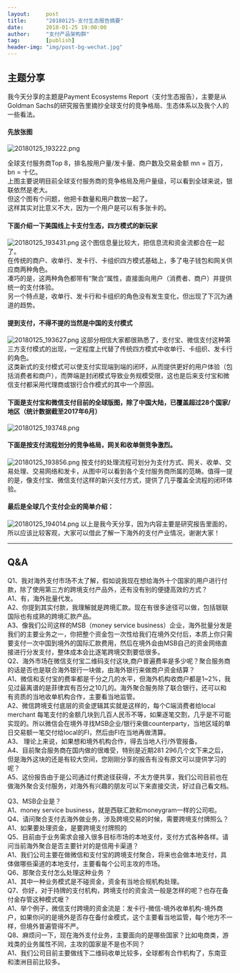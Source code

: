 ```yaml
---                                                                         
layout:     post                                            
title:      "20180125-支付生态报告摘要"                                                                           
date:       2018-01-25 19:00:00                                                                           
author:     "支付产品架构群"                                      
tag:		[publish]                                
header-img: "img/post-bg-wechat.jpg"                                     
---   
```


## 主题分享

我今天分享的主题是Payment Ecosystems Report（支付生态报告），主要是从Goldman Sachs的研究报告里摘抄全球支付的竞争格局、生态体系以及我个人的一些看法。

#### 先放张图  
![20180125_193222.png](http://static.cocolian.org/img/20180125_193222.png)
    
全球支付服务商Top 8，排名按用户量/发卡量、商户数及交易金额
mn = 百万，bn = 十亿。  
上图主要说明目前全球支付服务商的竞争格局及用户量级，可以看到全球来说，银联依然是老大。  
但这个图有个问题，他把卡数量和用户数放一起了。  
这样其实对比意义不大，因为一个用户是可以有多张卡的。  

#### 下面介绍一下美国线上卡支付生态，四方模式的新玩家

![20180125_193431.png](http://static.cocolian.org/img/20180125_193431.png)
这个图信息量比较大，把信息流和资金流都合在一起了。  
在传统的商户、收单行、发卡行、卡组织四方模式基础上，多了电子钱包和网关供应商两种角色。  
凑巧的是，这两种角色都带有“聚合”属性，直接面向用户（消费者、商户）并提供统一的支付体验。  
另一个特点是，收单行、发卡行和卡组织的角色没有发生变化，但出现了下沉为通道的趋势。  

#### 提到支付，不得不提的当然是中国的支付模式

![20180125_193627.png](http://static.cocolian.org/img/20180125_193627.png)
这部分相信大家都很熟悉了，支付宝、微信支付这种第三方支付模式的出现，一定程度上代替了传统四方模式中收单行、卡组织、发卡行的角色。  
这类新式的支付模式可以使支付实现端到端的闭环，从而提供更好的用户体验（包括消费者和商户），而弊端是封闭模式导致业务规模受限，这也是后来支付宝和微信支付都采用代理商或银行合作模式的其中一个原因。      

#### 下面是支付宝和微信支付目前的全球版图，除了中国大陆，已覆盖超过28个国家/地区（统计数据截至2017年6月）  
![20180125_193748.png](http://static.cocolian.org/img/20180125_193748.png)    

#### 下面是按支付流程划分的竞争格局，网关和收单侧竞争激烈。  

![20180125_193856.png](http://static.cocolian.org/img/20180125_193856.png)
按支付的处理流程可划分为支付方式、网关、收单、交易处理、交易网络和发卡，从图中可以看到各个支付服务商所属的范畴。值得一提的是，像支付宝、微信支付这样的新兴支付方式，提供了几乎覆盖全流程的闭环体验。    

#### 最后是全球几个支付企业的简单介绍：
![20180125_194014.png](http://static.cocolian.org/img/20180125_194014.png)
以上是我今天分享，因为内容主要是研究报告里面的，所以应该比较客观，大家可以借此了解一下海外的支付产业情况，谢谢大家！  

---

## Q&A
Q1、我对海外支付市场不太了解，假如说我现在想给海外十个国家的用户进行付款，除了使用第三方的跨境支付产品外，还有没有别的便捷高效的方式？  
A1、有，海外批量代发。  
A2、你提到其实付款，我理解就是跨境汇款。现在有很多途径可以做，包括银联国际也有成熟的跨境汇款产品。  
A3、像我们公司这样的MSB（money service business）企业，海外批量分发是我们的主要业务之一，你把整个资金包一次性给我们在境外交付后，本质上你只需要支付一次中国到境外的国际汇款费用，然后在境外会由MSB自己的资金网络直接进行分发支付，整体成本会比逐笔跨境交割要低很多。    
Q2、海外市场在微信支付宝二维码支付这块,商户普遍费率是多少呢？聚合服务商的话是否也是联合海外银行一块做，由海外银行来做商户资金结算？  
A1、微信和支付宝的费率都是千分之几的水平，但海外机构收商户都是1~2%，我见过最离谱的是菲律宾有百分之10几的。海外聚合服务除了联合银行，还可以和有资质的当地收单机构合作，主要看当地监管。  
A2、微信跨境支付底层的资金逻辑其实就是这样的，每个C端消费者给local merchant 每笔支付的金额几块到几百人民币不等，如果逐笔交割，几乎是不可能实现的。所以微信会在境外寻找MSB企业/银行来做counterparty，当地区域的单日交易额一笔交付给local的FI，然后由FI在当地再做清算。  
A3、 理论上来说，如果想和境外机构合作，得去当地人行/外管报备。  
A4、目前聚合服务商在国内做的很难受，特别是近期281 296几个文下来之后，但是海外这块的还是有较大空间，您刚刚分享的报告有没有原文可以提供学习的呢？  
A5、这份报告由于是公司通过付费途径获得，不太方便共享，我们公司目前也在做海外聚合支付服务，对海外有兴趣的朋友可以下来直接交流，好过自己看文档。    

Q3、MSB企业是？  
A1、money service business，就是西联汇款和moneygram一样的公司啦。    
Q4、请问聚合支付去海外做业务，涉及跨境交易的时候，需要跨境支付牌照么？  
A1、如果要处理资金，是要跨境支付牌照的    
Q5、目前由于业务需求会接入很多目标市场的本地支付，支付方式各种各样。请问当前海外聚合是否主要针对的是信用卡渠道？  
A1、我们公司主要在做微信和支付宝的跨境支付聚合，将来也会做本地支付，具体做哪些渠道的本地支付，主要看每个公司主攻的市场。    
Q6、那聚合支付怎么处理这种业务 ？  
A1、其中一种业务模式是不碰资金，资金有当地合规机构处理。    
Q7、你好，对于持牌的支付机构，跨境支付的资金流一般是怎样的呢？也存在备付金存管这种模式嚒？  
A1、举个例子，微信支付跨境的资金流是：发卡行-微信-境外收单机构-境外商户，如果你问的是境外是否存在备付金模式，这个主要看当地监管，每个地方不一样，但境外普遍管得不严。    
Q8、麻烦问一下，现在海外支付业务，主要面向的是哪些国家？比如电商类，游戏类的业务属性不同，主攻的国家是不是也不同？  
A1、我们公司目前主要做线下二维码收单比较多，全球都有合作机构了，东南亚和澳洲目前比较多。    
